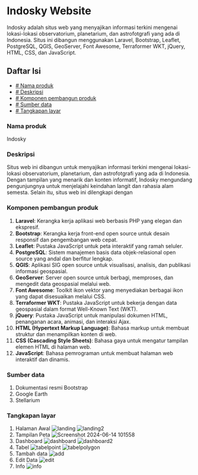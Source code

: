 # Indosky Website

Indosky adalah situs web yang menyajikan informasi terkini mengenai lokasi-lokasi observatorium, planetarium, dan astrofotgrafi yang ada di Indonesia. Situs ini dibangun menggunakan Laravel, Bootstrap, Leaflet, PostgreSQL, QGIS, GeoServer, Font Awesome, Terraformer WKT, jQuery, HTML, CSS, dan JavaScript.

## Daftar Isi

- [# Nama produk](#nama-produk)
- [# Deskripsi](#deskripsi)
- [# Komponen pembangun produk](#komponen-pembangun-produk)
- [# Sumber data](#sumber-data)
- [# Tangkapan layar](#tangkapan-layar)

### Nama produk
Indosky

### Deskripsi
Situs web ini dibangun untuk menyajikan informasi terkini mengenai lokasi-lokasi observatorium, planetarium, dan astrofotgrafi yang ada di Indonesia. Dengan tampilan yang menarik dan konten informatif, Indosky mengundang pengunjungnya untuk menjelajahi keindahan langit dan rahasia alam semesta. Selain itu, situs web ini dilengkapi dengan 

### Komponen pembangun produk
1. **Laravel**: Kerangka kerja aplikasi web berbasis PHP yang elegan dan ekspresif.
2. **Bootstrap**: Kerangka kerja front-end open source untuk desain responsif dan pengembangan web cepat.
3. **Leaflet**: Pustaka JavaScript untuk peta interaktif yang ramah seluler.
4. **PostgreSQL**: Sistem manajemen basis data objek-relasional open source yang andal dan berfitur lengkap.
5. **QGIS**: Aplikasi SIG open source untuk visualisasi, analisis, dan publikasi informasi geospasial.
6. **GeoServer**: Server open source untuk berbagi, memproses, dan mengedit data geospasial melalui web.
7. **Font Awesome**: Toolkit ikon vektor yang menyediakan berbagai ikon yang dapat disesuaikan melalui CSS.
8. **Terraformer WKT**: Pustaka JavaScript untuk bekerja dengan data geospasial dalam format Well-Known Text (WKT).
9. **jQuery**: Pustaka JavaScript untuk manipulasi dokumen HTML, penanganan acara, animasi, dan interaksi Ajax.
10. **HTML (Hypertext Markup Language)**: Bahasa markup untuk membuat struktur dan menampilkan konten di web.
11. **CSS (Cascading Style Sheets)**: Bahasa gaya untuk mengatur tampilan elemen HTML di halaman web.
12. **JavaScript**: Bahasa pemrograman untuk membuat halaman web interaktif dan dinamis.

### Sumber data
1. Dokumentasi resmi Bootstrap
2. Google Earth
3. Stellarium

### Tangkapan layar
1. Halaman Awal
   ![landing](https://github.com/veronicatia/pgwl-responsi/assets/128561704/1aaecd66-051f-46f7-8cdc-fddeb53e00c0)
   ![landing2](https://github.com/veronicatia/pgwl-responsi/assets/128561704/350456d2-f031-40fa-8bf4-b4bb05d1ddfc)
2. Tampilan Peta
   ![Screenshot 2024-06-14 101558](https://github.com/veronicatia/pgwl-responsi/assets/128561704/2e94dfba-3f3d-4e64-a82a-4a9be5a80864)
3. Dashboard
   ![dashboard](https://github.com/veronicatia/pgwl-responsi/assets/128561704/c0bbb430-b945-41bc-abc3-1fafb060e956)
   ![dashboard2](https://github.com/veronicatia/pgwl-responsi/assets/128561704/6fa4f3cd-cda0-48dc-a698-e41062ed0a50)
4. Tabel
   ![tabelpoint](https://github.com/veronicatia/pgwl-responsi/assets/128561704/7f66d493-0d5e-46ec-b5fd-5287f179e83e)
   ![tabelpolygon](https://github.com/veronicatia/pgwl-responsi/assets/128561704/486949db-47ea-4f07-8c0f-54c98648c127)
5. Tambah data
   ![add](https://github.com/veronicatia/pgwl-responsi/assets/128561704/4e4c14dc-2e22-4c56-a475-7e703cab3bcb)
6. Edit Data
   ![edit](https://github.com/veronicatia/pgwl-responsi/assets/128561704/778f732e-b451-4f8d-b17d-1638d5a143e0)
7. Info
   ![info](https://github.com/veronicatia/pgwl-responsi/assets/128561704/30c62108-6362-4dc6-95a4-02d96310d128)









